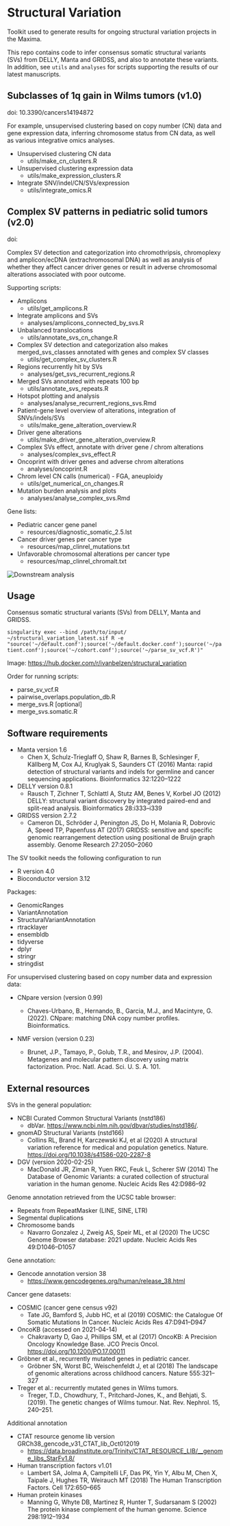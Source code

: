 # Structural Variation

Toolkit used to generate results for ongoing structural variation projects in the Maxima.

This repo contains code to infer consensus somatic structural variants (SVs) from DELLY, Manta and GRIDSS, and also to annotate these variants. In addition, see `utils` and `analyses` for scripts supporting the results of our latest manuscripts.

## Subclasses of 1q gain in Wilms tumors (v1.0)

doi: 10.3390/cancers14194872

For example, unsupervised clustering based on copy number (CN) data and gene expression data, inferring chromosome status from CN data, as well as various integrative omics analyses.

* Unsupervised clustering CN data
    *   utils/make_cn_clusters.R
* Unsupervised clustering expression data
    *   utils/make_expression_clusters.R
* Integrate SNV/indel/CN/SVs/expression 
    *   utils/integrate_omics.R 

## Complex SV patterns in pediatric solid tumors (v2.0)

doi: 

Complex SV detection and categorization into chromothripsis, chromoplexy and amplicon/ecDNA (extrachromosomal DNA) as well as analysis of whether they affect cancer driver genes or result in adverse chromosomal alterations associated with poor outcome. 

Supporting scripts:
* Amplicons
    *   utils/get_amplicons.R
* Integrate amplicons and SVs
    *   analyses/amplicons_connected_by_svs.R
* Unbalanced translocations
    *   utils/annotate_svs_cn_change.R
* Complex SV detection and categorization
also makes merged_svs_classes annotated with genes and complex SV classes
    *   utils/get_complex_sv_clusters.R
* Regions recurrently hit by SVs
    *   analyses/get_svs_recurrent_regions.R
* Merged SVs annotated with repeats 100 bp
    *   utils/annotate_svs_repeats.R
* Hotspot plotting and analysis
    *   analyses/analyse_recurrent_regions_svs.Rmd
* Patient-gene level overview of alterations, integration of SNVs/indels/SVs
    *   utils/make_gene_alteration_overview.R
* Driver gene alterations
    *   utils/make_driver_gene_alteration_overview.R
* Complex SVs effect, annotate with driver gene / chrom alterations
    *   analyses/complex_svs_effect.R
* Oncoprint with driver genes and adverse chrom alterations
    *   analyses/oncoprint.R
* Chrom level CN calls (numerical) - FGA, aneuploidy
    *   utils/get_numerical_cn_changes.R
* Mutation burden analysis and plots
    *   analyses/analyse_complex_svs.Rmd

Gene lists:
* Pediatric cancer gene panel
    *   resources/diagnostic_somatic_2.5.lst
* Cancer driver genes per cancer type
    *   resources/map_clinrel_mutations.txt
* Unfavorable chromosomal alterations per cancer type
    *   resources/map_clinrel_chromalt.txt


![Downstream analysis](pipeline_overview.png)


## Usage 

Consensus somatic structural variants (SVs) from DELLY, Manta and GRIDSS. 

`singularity exec --bind /path/to/input/ ~/structural_variation_latest.sif R -e "source('~/default.conf');source('~/default.docker.conf');source('~/patient.conf');source('~/cohort.conf');source('~/parse_sv_vcf.R')"`

Image: https://hub.docker.com/r/ivanbelzen/structural_variation

Order for running scripts:

* parse_sv_vcf.R
* pairwise_overlaps.population_db.R
* merge_svs.R [optional]
* merge_svs.somatic.R


## Software requirements

* Manta version 1.6
    *   Chen X, Schulz-Trieglaff O, Shaw R, Barnes B, Schlesinger F, Källberg M, Cox AJ, Kruglyak S, Saunders CT (2016) Manta: rapid detection of structural variants and indels for germline and cancer sequencing applications. Bioinformatics 32:1220–1222
* DELLY version 0.8.1
    *   Rausch T, Zichner T, Schlattl A, Stutz AM, Benes V, Korbel JO (2012) DELLY: structural variant discovery by integrated paired-end and split-read analysis. Bioinformatics 28:i333–i339
* GRIDSS version 2.7.2
    *   Cameron DL, Schröder J, Penington JS, Do H, Molania R, Dobrovic A, Speed TP, Papenfuss AT (2017) GRIDSS: sensitive and specific genomic rearrangement detection using positional de Bruijn graph assembly. Genome Research 27:2050–2060
	
	
The SV toolkit needs the following configuration to run

* R version 4.0
* Bioconductor version 3.12

Packages:

* GenomicRanges
* VariantAnnotation
* StructuralVariantAnnotation
* rtracklayer
* ensembldb
* tidyverse
* dplyr
* stringr
* stringdist

For unsupervised clustering based on copy number data and expression data:
* CNpare version (version 0.99)
    *   Chaves-Urbano, B., Hernando, B., Garcia, M.J., and Macintyre, G. (2022). CNpare: matching DNA copy number profiles. Bioinformatics.

* NMF version (version 0.23)
    *   Brunet, J.P., Tamayo, P., Golub, T.R., and Mesirov, J.P. (2004). Metagenes and molecular pattern discovery using matrix factorization. Proc. Natl. Acad. Sci. U. S. A. 101.

## External resources  

SVs in the general population:

* NCBI Curated Common Structural Variants (nstd186)
    *   dbVar. https://www.ncbi.nlm.nih.gov/dbvar/studies/nstd186/. 
* gnomAD Structural Variants (nstd166)
    *   Collins RL, Brand H, Karczewski KJ, et al (2020) A structural variation reference for medical and population genetics. Nature. https://doi.org/10.1038/s41586-020-2287-8
* DGV (version 2020-02-25) 
     *   MacDonald JR, Ziman R, Yuen RKC, Feuk L, Scherer SW (2014) The Database of Genomic Variants: a curated collection of structural variation in the human genome. Nucleic Acids Res 42:D986–92

Genome annotation retrieved from the UCSC table browser: 

* Repeats from RepeatMasker (LINE, SINE, LTR) 
* Segmental duplications
* Chromosome bands
    *   Navarro Gonzalez J, Zweig AS, Speir ML, et al (2020) The UCSC Genome Browser database: 2021 update. Nucleic Acids Res 49:D1046–D1057


Gene annotation:

* Gencode annotation version 38
    *   https://www.gencodegenes.org/human/release_38.html


Cancer gene datasets:

* COSMIC (cancer gene census v92)
    *   Tate JG, Bamford S, Jubb HC, et al (2019) COSMIC: the Catalogue Of Somatic Mutations In Cancer. Nucleic Acids Res 47:D941–D947
* OncoKB (accessed on 2021-04-14) 
    *   Chakravarty D, Gao J, Phillips SM, et al (2017) OncoKB: A Precision Oncology Knowledge Base. JCO Precis Oncol. https://doi.org/10.1200/PO.17.00011
* Gröbner et al., recurrently mutated genes in pediatric cancer.
    *   Gröbner SN, Worst BC, Weischenfeldt J, et al (2018) The landscape of genomic alterations across childhood cancers. Nature 555:321–327
* Treger et al.: recurrently mutated genes in Wilms tumors. 
    *   Treger, T.D., Chowdhury, T., Pritchard-Jones, K., and Behjati, S. (2019). The genetic changes of Wilms tumour. Nat. Rev. Nephrol. 15, 240–251.


Additional annotation

* CTAT resource genome lib version GRCh38_gencode_v31_CTAT_lib_Oct012019
    *   https://data.broadinstitute.org/Trinity/CTAT_RESOURCE_LIB/__genome_libs_StarFv1.8/
* Human transcription factors v1.01
    *   Lambert SA, Jolma A, Campitelli LF, Das PK, Yin Y, Albu M, Chen X, Taipale J, Hughes TR, Weirauch MT (2018) The Human Transcription Factors. Cell 172:650–665
* Human protein kinases
    *   Manning G, Whyte DB, Martinez R, Hunter T, Sudarsanam S (2002) The protein kinase complement of the human genome. Science 298:1912–1934

